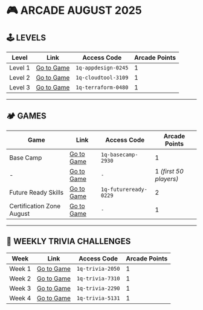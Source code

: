 # 🎮 ARCADE AUGUST 2025

## 🕹️ LEVELS

| Level     | Link                                                                 | Access Code             | Arcade Points |
|-----------|----------------------------------------------------------------------|--------------------------|---------------|
| Level 1   | [Go to Game](https://www.cloudskillsboost.google/games/6394)        | ```1q-appdesign-0245```     | 1             |
| Level 2   | [Go to Game](https://www.cloudskillsboost.google/games/6395)        | ```1q-cloudtool-3109```  | 1             |
| Level 3   | [Go to Game](https://www.cloudskillsboost.google/games/6396)        | ```1q-terraform-0480```      | 1             |

---

## 🏕️ GAMES

| Game            | Link                                                                 | Access Code              | Arcade Points |
|-----------------|----------------------------------------------------------------------|---------------------------|---------------|
| Base Camp       | [Go to Game](https://www.cloudskillsboost.google/games/6393)        | ```1q-basecamp-2930```      | 1             |
| -    | [Go to Game](-)                                         | ```-```                         | 1 *(first 50 players)* |
| Future Ready Skills   | [Go to Game](https://www.cloudskillsboost.google/games/6415)                                        | ```1q-futureready-0229```                         | 2             |
| Certification Zone August       | [Go to Game](-)        | ```-```      | 1             |

---

## 📅 WEEKLY TRIVIA CHALLENGES

| Week      | Link                                                                 | Access Code            | Arcade Points |
|-----------|----------------------------------------------------------------------|-------------------------|---------------|
| Week 1    | [Go to Game](https://www.cloudskillsboost.google/games/6397)        | ```1q-trivia-2050```      | 1             |
| Week 2    | [Go to Game](https://www.cloudskillsboost.google/games/6398)        | ```1q-trivia-7310```      | 1             |
| Week 3    | [Go to Game](https://www.cloudskillsboost.google/games/6399)        | ```1q-trivia-2290```      | 1             |
| Week 4    | [Go to Game](https://www.cloudskillsboost.google/games/6400)        | ```1q-trivia-5131```      | 1             |
